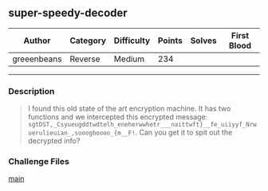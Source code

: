 ## super-speedy-decoder

| Author      | Category | Difficulty | Points | Solves | First Blood |
| ----------- | -------- | ---------- | ------ | ------ | ----------- |
| greeenbeans | Reverse  | Medium     | 234    |        |             |

---

### Description

> I found this old state of the art encryption machine. It has two functions and we intercepted this encrypted message: `sgtDST,_Csyueugddtwdtelh_eneherwwhetr___naittwft}__fe_uiiyyf_Nrwuerulieuian_,sooogboooo_{m__F!`. Can you get it to spit out the decrypted info?

### Challenge Files

[main](dist)
